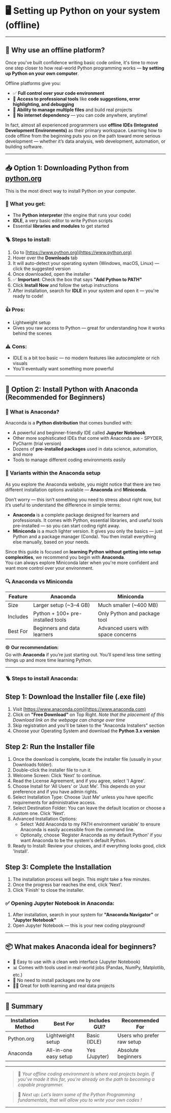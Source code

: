 

# 🖥️ Setting up Python on your system (offline)

---

## 🚀 Why use an offline platform?

Once you've built confidence writing basic code online, it's time to move one step closer to how real-world Python programming works — **by setting up Python on your own computer**.

Offline platforms give you:

- ✅ **Full control over your code environment**  
- 🎯 **Access to professional tools** like **code suggestions, error highlighting, and debugging**
- 📁 **Ability to manage multiple files** and build real projects
- 🔄 **No internet dependency** — you can code anywhere, anytime!

In fact, almost all experienced programmers use **offline IDEs (Integrated Development Environments)** as their primary workspace. Learning how to code offline from the beginning puts you on the path toward more serious development — whether it’s data analysis, web development, automation, or building software.

---

## 📥 Option 1: Downloading Python from [python.org](https://www.python.org/)

This is the most direct way to install Python on your computer.

### 🧰 What you get:
- The **Python interpreter** (the engine that runs your code)
- **IDLE**, a very basic editor to write Python scripts
- Essential **libraries and modules** to get started

### 🪜 Steps to install:
1. Go to [https://www.python.org](https://www.python.org)
2. Hover over the **Downloads** tab
3. It will auto-detect your operating system (Windows, macOS, Linux) — click the suggested version
4. Once downloaded, open the installer
5. ✅ **Important**: Check the box that says **"Add Python to PATH"**
6. Click **Install Now** and follow the setup instructions
7. After installation, search for **IDLE** in your system and open it — you're ready to code!

### 👍 Pros:
- Lightweight setup
- Gives you raw access to Python — great for understanding how it works behind the scenes

### ⚠️ Cons:
- IDLE is a bit too basic — no modern features like autocomplete or rich visuals
- You’ll eventually want something more powerful

---

## 🐍 Option 2: Install Python with Anaconda (Recommended for Beginners)

### 🧭 What is Anaconda?

Anaconda is a **Python distribution** that comes bundled with:
- A powerful and beginner-friendly IDE called **Jupyter Notebook**
- Other more sophisticated IDEs that come with Anaconda are - SPYDER, PyCharm (trial version)
- Dozens of **pre-installed packages** used in data science, automation, and more
- Tools to manage different coding environments easily

### 🧭 Variants within the Anaconda setup

As you explore the Anaconda website, you might notice that there are two different installation options available — **Anaconda** and **Miniconda**.

Don’t worry — this isn’t something you need to stress about right now, but it’s useful to understand the difference in simple terms:

- **Anaconda** is a complete package designed for learners and professionals. It comes with Python, essential libraries, and useful tools pre-installed — so you can start coding right away.
- **Miniconda** is a much lighter version. It gives you only the basics — just Python and a package manager (Conda). You then install everything else manually, based on your needs.

Since this guide is focused on **learning Python without getting into setup complexities**, we recommend you begin with **Anaconda**.  
You can always explore Miniconda later when you're more confident and want more control over your environment.

### 🔍 Anaconda vs Miniconda

| Feature       | Anaconda                          | Miniconda                     |
|---------------|-----------------------------------|-------------------------------|
| Size          | Larger setup (~3–4 GB)            | Much smaller (~400 MB)        |
| Includes      | Python + 100+ pre-installed tools | Only Python and package tool  |
| Best For      | Beginners and data learners       | Advanced users with space concerns |

🟢 **Our recommendation:**  
Go with **Anaconda** if you’re just starting out. You’ll spend less time setting things up and more time learning Python.

---

### 🪜 Steps to install Anaconda:

## Step 1: Download the Installer file (.exe file)
1. Visit [https://www.anaconda.com](https://www.anaconda.com)
2. Click on **"Free Download"** on Top Right. *Note that the placement of this Download link on the webpage can change over time*
3. Skip registration and you'll be taken to the "Anaconda Installers" section
3. Choose your Operating System and download the **Python 3.x version**

## Step 2: Run the Installer file
1. Once the download is complete, locate the installer file (usually in your Downloads folder).
2. Double-click the installer file to run it.
3. Welcome Screen: Click 'Next' to continue.
4. Read the License Agreement, and if you agree, select 'I Agree'.
5. Choose Install for 'All Users' or 'Just Me'. This depends on your preference and if you have admin rights.
6. Select Installation Type: Choose 'Just Me' unless you have specific requirements for administrative access.
7. Select Destination Folder: You can leave the default location or choose a custom one. Click 'Next'.
8. Advanced Installation Options:
   - Select 'Add Anaconda to my PATH environment variable' to ensure Anaconda is easily accessible from the command line.
   - Optionally, choose 'Register Anaconda as my default Python' if you want Anaconda to be the system's default Python.
9. Ready to Install: Review your choices, and if everything looks good, click 'Install'.

## Step 3: Complete the Installation
1. The installation process will begin. This might take a few minutes.
2. Once the progress bar reaches the end, click 'Next'.
3. Click 'Finish' to close the installer.


### ✅ Opening Jupyter Notebook in Anaconda:
1. After installation, search in your system for **"Anaconda Navigator"** or **"Jupyter Notebook"**
2. Open Jupyter Notebook — this is your new coding playground!

---

## 📦 What makes Anaconda ideal for beginners?

- 👶 Easy to use with a clean web interface (Jupyter Notebook)
- 📊 Comes with tools used in real-world jobs (Pandas, NumPy, Matplotlib, etc.)
- 🚫 No need to install packages one by one
- 👨‍🔬 Great for both learning and real data projects

---

## 🎯 Summary

| Installation Method | Best For                  | Includes GUI? | Recommended For       |
|---------------------|---------------------------|---------------|------------------------|
| Python.org          | Lightweight setup          | Basic (IDLE)  | Users who prefer raw setup |
| Anaconda            | All-in-one easy setup      | Yes (Jupyter) | Absolute beginners     |

---

> 🌱 *Your offline coding environment is where real projects begin. If you’ve made it this far, you're already on the path to becoming a capable programmer.*

> 🔧 *Next up: Let’s learn some of the Python Programming fundamentals, that will allow you to write your own codes !*

---
